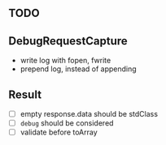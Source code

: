 ## TODO

## DebugRequestCapture

- write log with fopen, fwrite
- prepend log, instead of appending


## Result

- [ ] empty response.data should be stdClass
- [ ] `debug` should be considered
- [ ] validate before toArray